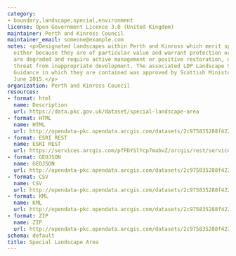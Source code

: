 ```yaml
---
category:
- boundary,landscape,special,environment
license: Open Government Licence 3.0 (United Kingdom)
maintainer: Perth and Kinross Council
maintainer_email: someone@example.com
notes: <p>Designated landscapes within Perth and Kinross which merit special attention,
  either because they are of particular value and warrant protection or because they
  are degraded and require active management or positive restoration, or are under
  threat from inappropriate development. The associated LDP Landscape Supplementary
  Guidance in which they are contained was approved by Scottish Ministers on 17th
  June 2015.</p>
organization: Perth and Kinross Council
resources:
- format: html
  name: Description
  url: https://data.pkc.gov.uk/dataset/special-landscape-area
- format: HTML
  name: HTML
  url: http://opendata-pkc.opendata.arcgis.com/datasets/2c975835288f422bb5890b32ea870acb_0
- format: ESRI REST
  name: ESRI REST
  url: https://services.arcgis.com/pfFDYSlYcp7mabvZ/arcgis/rest/services/Special_Landscape_Area/FeatureServer/0
- format: GEOJSON
  name: GEOJSON
  url: http://opendata-pkc.opendata.arcgis.com/datasets/2c975835288f422bb5890b32ea870acb_0.geojson
- format: CSV
  name: CSV
  url: http://opendata-pkc.opendata.arcgis.com/datasets/2c975835288f422bb5890b32ea870acb_0.csv
- format: KML
  name: KML
  url: http://opendata-pkc.opendata.arcgis.com/datasets/2c975835288f422bb5890b32ea870acb_0.kml
- format: ZIP
  name: ZIP
  url: http://opendata-pkc.opendata.arcgis.com/datasets/2c975835288f422bb5890b32ea870acb_0.zip
schema: default
title: Special Landscape Area
---
```

